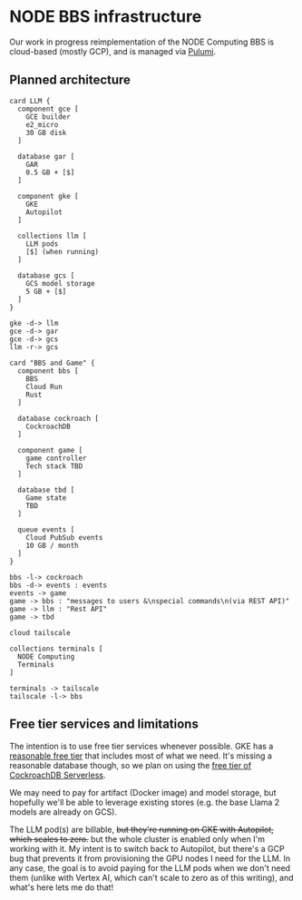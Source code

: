 # NODE BBS infrastructure

Our work in progress reimplementation of the NODE Computing BBS is cloud-based (mostly GCP), and is managed via [Pulumi](https://www.pulumi.com/).

## Planned architecture
```plantuml
card LLM {
  component gce [
    GCE builder
    e2_micro
    30 GB disk
  ]

  database gar [
    GAR
    0.5 GB + [$]
  ]

  component gke [
    GKE
    Autopilot
  ]

  collections llm [
    LLM pods
    [$] (when running)
  ]

  database gcs [
    GCS model storage
    5 GB + [$]
  ]
}

gke -d-> llm
gce -d-> gar
gce -d-> gcs
llm -r-> gcs

card "BBS and Game" {
  component bbs [
    BBS
    Cloud Run
    Rust
  ]

  database cockroach [
    CockroachDB
  ]

  component game [
    game controller
    Tech stack TBD
  ]

  database tbd [
    Game state
    TBD
  ]

  queue events [
    Cloud PubSub events
    10 GB / month
  ]
}

bbs -l-> cockroach
bbs -d-> events : events
events -> game
game -> bbs : "messages to users &\nspecial commands\n(via REST API)"
game -> llm : "Rest API"
game -> tbd

cloud tailscale

collections terminals [
  NODE Computing
  Terminals
]

terminals -> tailscale
tailscale -l-> bbs
```

## Free tier services and limitations
The intention is to use free tier services whenever possible.
GKE has a [reasonable free tier](https://cloud.google.com/kubernetes-engine/pricing#cluster_management_fee_and_free_tier) that includes most of what we need.
It's missing a reasonable database though, so we plan on using the [free tier of CockroachDB Serverless](https://www.cockroachlabs.com/blog/serverless-free/).

We may need to pay for artifact (Docker image) and model storage, but hopefully we'll be able to leverage existing stores (e.g. the base Llama 2 models are already on GCS).

The LLM pod(s) are billable, ~~but they're running on GKE with Autopilot, which scales to zero.~~ but the whole cluster is enabled only when I'm working with it. My intent is to switch back to Autopilot, but there's a GCP bug that prevents it from provisioning the GPU nodes I need for the LLM. In any case, the goal is to avoid paying for the LLM pods when we don't need them (unlike with Vertex AI, which can't scale to zero as of this writing), and what's here lets me do that!

